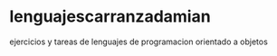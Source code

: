 lenguajescarranzadamian
=======================

ejercicios y tareas de lenguajes de programacion orientado a objetos
